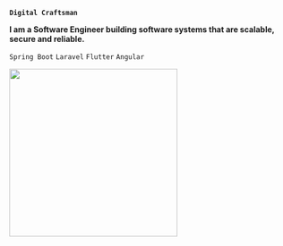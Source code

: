 
**`Digital Craftsman`**

**I am a Software Engineer building software systems that are scalable, secure and reliable.**

`Spring Boot` `Laravel` `Flutter` `Angular` 

<img src="https://wakatime.com/share/@dennis_k/a528cdf8-3c15-4467-90c2-b3d969ff5b52.svg" height="300"/>









